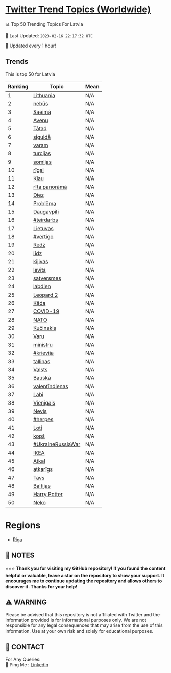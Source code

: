 [Twitter Trend Topics (Worldwide)](https://github.com/ErcinDedeoglu/Twitter-Trend-Topics)
==========


📊 Top 50 Trending Topics For Latvia

📆 Last Updated: `2023-02-16 22:17:32 UTC`

🔧 Updated every 1 hour!


## Trends

This is top 50 for Latvia

| Ranking | Topic | Mean |
| ------- | ------------ | ------------ |
| 1 | [Lithuania](http://twitter.com/search?q=Lithuania) | N/A |
| 2 | [nebūs](http://twitter.com/search?q=neb%c5%abs) | N/A |
| 3 | [Saeimā](http://twitter.com/search?q=Saeim%c4%81) | N/A |
| 4 | [Avenu](http://twitter.com/search?q=Avenu) | N/A |
| 5 | [Tātad](http://twitter.com/search?q=T%c4%81tad) | N/A |
| 6 | [siguldā](http://twitter.com/search?q=siguld%c4%81) | N/A |
| 7 | [varam](http://twitter.com/search?q=varam) | N/A |
| 8 | [turcijas](http://twitter.com/search?q=turcijas) | N/A |
| 9 | [somijas](http://twitter.com/search?q=somijas) | N/A |
| 10 | [rīgai](http://twitter.com/search?q=r%c4%abgai) | N/A |
| 11 | [Klau](http://twitter.com/search?q=Klau) | N/A |
| 12 | [rīta panorāmā](http://twitter.com/search?q=r%c4%abta+panor%c4%81m%c4%81) | N/A |
| 13 | [Diez](http://twitter.com/search?q=Diez) | N/A |
| 14 | [Problēma](http://twitter.com/search?q=Probl%c4%93ma) | N/A |
| 15 | [Daugavpilī](http://twitter.com/search?q=Daugavpil%c4%ab) | N/A |
| 16 | [#teirdarbs](http://twitter.com/search?q=%23teirdarbs) | N/A |
| 17 | [Lietuvas](http://twitter.com/search?q=Lietuvas) | N/A |
| 18 | [#vertigo](http://twitter.com/search?q=%23vertigo) | N/A |
| 19 | [Redz](http://twitter.com/search?q=Redz) | N/A |
| 20 | [līdz](http://twitter.com/search?q=l%c4%abdz) | N/A |
| 21 | [kijivas](http://twitter.com/search?q=kijivas) | N/A |
| 22 | [levits](http://twitter.com/search?q=levits) | N/A |
| 23 | [satversmes](http://twitter.com/search?q=satversmes) | N/A |
| 24 | [labdien](http://twitter.com/search?q=labdien) | N/A |
| 25 | [Leopard 2](http://twitter.com/search?q=Leopard+2) | N/A |
| 26 | [Kāda](http://twitter.com/search?q=K%c4%81da) | N/A |
| 27 | [COVID-19](http://twitter.com/search?q=COVID-19) | N/A |
| 28 | [NATO](http://twitter.com/search?q=NATO) | N/A |
| 29 | [Kučinskis](http://twitter.com/search?q=Ku%c4%8dinskis) | N/A |
| 30 | [Varu](http://twitter.com/search?q=Varu) | N/A |
| 31 | [ministru](http://twitter.com/search?q=ministru) | N/A |
| 32 | [#krievija](http://twitter.com/search?q=%23krievija) | N/A |
| 33 | [tallinas](http://twitter.com/search?q=tallinas) | N/A |
| 34 | [Valsts](http://twitter.com/search?q=Valsts) | N/A |
| 35 | [Bauskā](http://twitter.com/search?q=Bausk%c4%81) | N/A |
| 36 | [valentīndienas](http://twitter.com/search?q=valent%c4%abndienas) | N/A |
| 37 | [Labi](http://twitter.com/search?q=Labi) | N/A |
| 38 | [Vienīgais](http://twitter.com/search?q=Vien%c4%abgais) | N/A |
| 39 | [Nevis](http://twitter.com/search?q=Nevis) | N/A |
| 40 | [#herpes](http://twitter.com/search?q=%23herpes) | N/A |
| 41 | [Ļoti](http://twitter.com/search?q=%c4%bboti) | N/A |
| 42 | [kopš](http://twitter.com/search?q=kop%c5%a1) | N/A |
| 43 | [#UkraineRussiaWar](http://twitter.com/search?q=%23UkraineRussiaWar) | N/A |
| 44 | [IKEA](http://twitter.com/search?q=IKEA) | N/A |
| 45 | [Atkal](http://twitter.com/search?q=Atkal) | N/A |
| 46 | [atkarīgs](http://twitter.com/search?q=atkar%c4%abgs) | N/A |
| 47 | [Tavs](http://twitter.com/search?q=Tavs) | N/A |
| 48 | [Baltijas](http://twitter.com/search?q=Baltijas) | N/A |
| 49 | [Harry Potter](http://twitter.com/search?q=Harry+Potter) | N/A |
| 50 | [Neko](http://twitter.com/search?q=Neko) | N/A |



# Regions

* [Riga](</Latvia/Riga.md>)



## 📝 NOTES

⭐⭐⭐ **Thank you for visiting my GitHub repository! If you found the content helpful or valuable, leave a star on the repository to show your support. It encourages me to continue updating the repository and allows others to discover it. Thanks for your help!**


## ⚠️ WARNING

Please be advised that this repository is not affiliated with Twitter and the information provided is for informational purposes only. We are not responsible for any legal consequences that may arise from the use of this information. Use at your own risk and solely for educational purposes.


## 📨 CONTACT

 For Any Queries:  
            🏓 Ping Me : [LinkedIn](https://www.linkedin.com/in/ercindedeoglu/)
